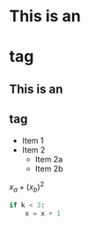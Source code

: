 # This is an <h1> tag
## This is an <h2> tag

* Item 1
* Item 2
   * Item 2a
   * Item 2b

$x_a + (x_b)^2$

```python
if k < 3:
    x = x + 1
```